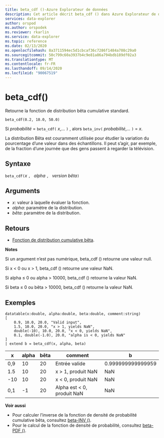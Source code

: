 ```yaml
---
title: beta_cdf ()-Azure Explorateur de données
description: Cet article décrit beta_cdf () dans Azure Explorateur de données.
services: data-explorer
author: orspod
ms.author: orspodek
ms.reviewer: rkarlin
ms.service: data-explorer
ms.topic: reference
ms.date: 02/13/2020
ms.openlocfilehash: 8a3711594ec5d1cbcaf36c7286f1484a708c29a0
ms.sourcegitcommit: 50c799c60a3937b4c9e81a86a794bdb189df02a3
ms.translationtype: MT
ms.contentlocale: fr-FR
ms.lasthandoff: 09/14/2020
ms.locfileid: "90067519"
---
```

# <a name="beta_cdf"></a>beta_cdf()

Retourne la fonction de distribution bêta cumulative standard.

```kusto
beta_cdf(0.2, 10.0, 50.0)
```

Si *probabilité*  =  `beta_cdf(` *x*,... `)` , alors `beta_inv(` *probabilité*,... `)`  =  *x*.

La distribution Bêta est couramment utilisée pour étudier la variation du pourcentage d’une valeur dans des échantillons. Il peut s’agir, par exemple, de la fraction d’une journée que des gens passent à regarder la télévision.

## <a name="syntax"></a>Syntaxe

`beta_cdf(`*x* `, ` *alpha* `, ` *version bêta*`)`

## <a name="arguments"></a>Arguments

* *x*: valeur à laquelle évaluer la fonction.
* *alpha*: paramètre de la distribution.
* *bêta*: paramètre de la distribution.

## <a name="returns"></a>Retours

* [Fonction de distribution cumulative bêta](https://en.wikipedia.org/wiki/Beta_distribution#Cumulative_distribution_function).

**Notes**

Si un argument n’est pas numérique, beta_cdf () retourne une valeur null.

Si x < 0 ou x > 1, beta_cdf () retourne une valeur NaN.

Si alpha ≤ 0 ou alpha > 10000, beta_cdf () retourne la valeur NaN.

Si beta ≤ 0 ou bêta > 10000, beta_cdf () retourne la valeur NaN.

## <a name="examples"></a>Exemples

<!-- csl: https://help.kusto.windows.net/Samples -->
```kusto
datatable(x:double, alpha:double, beta:double, comment:string)
[
    0.9, 10.0, 20.0, "Valid input",
    1.5, 10.0, 20.0, "x > 1, yields NaN",
    double(-10), 10.0, 20.0, "x < 0, yields NaN",
    0.1, double(-1.0), 20.0, "alpha is < 0, yields NaN"
]
| extend b = beta_cdf(x, alpha, beta)
```

|x|alpha|bêta|comment|b|
|---|---|---|---|---|
|0,9|10|20|Entrée valide|0.999999999999959|
|1.5|10|20|x > 1, produit NaN|NaN|
|-10|10|20|x < 0, produit NaN|NaN|
|0,1|-1|20|Alpha est < 0, produit NaN|NaN|


**Voir aussi**


* Pour calculer l’inverse de la fonction de densité de probabilité cumulative bêta, consultez [beta-INV ()](./beta-invfunction.md).
* Pour le calcul de la fonction de densité de probabilité, consultez [beta-PDF ()](./beta-pdffunction.md).
